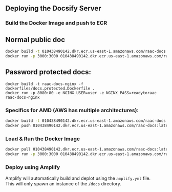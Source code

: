 ## Deploying the Docsify Server

### Build the Docker Image and push to ECR


## Normal public doc
```bash
docker build -t 010438490142.dkr.ecr.us-east-1.amazonaws.com/raac-docs:latest-amd64 -f dockerfiles/docs.Dockerfile .
docker run -p 3000:3000 010438490142.dkr.ecr.us-east-1.amazonaws.com/raac-docs:latest-amd64
``` 

## Password protected docs: 

```
docker build -t raac-docs-nginx -f dockerfiles/docs.protected.Dockerfile .
docker run -p 8080:80 -e NGINX_USER=user -e NGINX_PASS=readytoraac raac-docs-nginx
```


### Specifics for AMD (AWS has multiple architectures):

```bash
docker build -t 010438490142.dkr.ecr.us-east-1.amazonaws.com/raac-docs:latest-amd64 --platform linux/amd64 -f dockerfiles/docs.Dockerfile .
docker push 010438490142.dkr.ecr.us-east-1.amazonaws.com/raac-docs:latest-amd64
```

### Load & Run the Docker Image

```bash
docker pull 010438490142.dkr.ecr.us-east-1.amazonaws.com/raac-docs:latest-amd64
docker run -p 3000:3000 010438490142.dkr.ecr.us-east-1.amazonaws.com/raac-docs:latest-amd64
```

### Deploy using Amplify

Amplify will automatically build and deplot using the `amplify.yml` file.  
This will only spawn an instance of the `/docs` directory. 